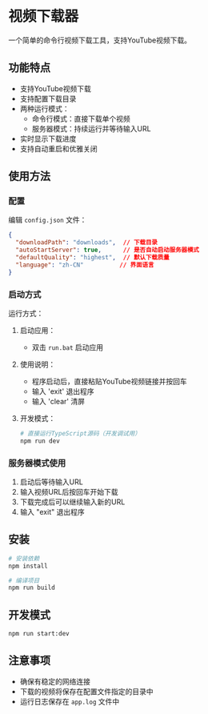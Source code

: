 # 视频下载器

一个简单的命令行视频下载工具，支持YouTube视频下载。

## 功能特点

- 支持YouTube视频下载
- 支持配置下载目录
- 两种运行模式：
  - 命令行模式：直接下载单个视频
  - 服务器模式：持续运行并等待输入URL
- 实时显示下载进度
- 支持自动重启和优雅关闭

## 使用方法

### 配置

编辑 `config.json` 文件：

```json
{
  "downloadPath": "downloads",  // 下载目录
  "autoStartServer": true,      // 是否自动启动服务器模式
  "defaultQuality": "highest",  // 默认下载质量
  "language": "zh-CN"          // 界面语言
}
```

### 启动方式

运行方式：
1. 启动应用：
   - 双击 `run.bat` 启动应用

2. 使用说明：
   - 程序启动后，直接粘贴YouTube视频链接并按回车
   - 输入 'exit' 退出程序
   - 输入 'clear' 清屏

3. 开发模式：
   ```bash
   # 直接运行TypeScript源码（开发调试用）
   npm run dev
   ```

### 服务器模式使用

1. 启动后等待输入URL
2. 输入视频URL后按回车开始下载
3. 下载完成后可以继续输入新的URL
4. 输入 "exit" 退出程序

## 安装

```bash
# 安装依赖
npm install

# 编译项目
npm run build
```

## 开发模式

```bash
npm run start:dev
```

## 注意事项

- 确保有稳定的网络连接
- 下载的视频将保存在配置文件指定的目录中
- 运行日志保存在 `app.log` 文件中
